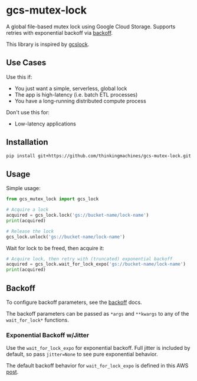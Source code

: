 # gcs-mutex-lock

A global file-based mutex lock using Google Cloud Storage. Supports retries with exponential backoff via [backoff](https://github.com/litl/backoff).

This library is inspired by [gcslock](https://github.com/marcacohen/gcslock).

## Use Cases

Use this if:

- You just want a simple, serverless, global lock
- The app is high-latency (i.e. batch ETL processes)
- You have a long-running distributed compute process

Don't use this for:

- Low-latency applications

## Installation

```bash
pip install git+https://github.com/thinkingmachines/gcs-mutex-lock.git
```

## Usage

Simple usage:

```python
from gcs_mutex_lock import gcs_lock

# Acquire a lock
acquired = gcs_lock.lock('gs://bucket-name/lock-name')
print(acquired)

# Release the lock
gcs_lock.unlock('gs://bucket-name/lock-name')
```

Wait for lock to be freed, then acquire it:

```python
# Acquire lock, then retry with (truncated) exponential backoff
acquired = gcs_lock.wait_for_lock_expo('gs://bucket-name/lock-name')
print(acquired)
```

## Backoff

To configure backoff parameters, see the [backoff](https://github.com/litl/backoff) docs.

The backoff parameters can be passed as `*args` and `**kwargs` to any of the `wait_for_lock*` functions.

### Exponential Backoff w/Jitter

Use the `wait_for_lock_expo` for exponential backoff. Full jitter is included by default, so pass `jitter=None` to see pure exponential behavior.

The default backoff behavior for `wait_for_lock_expo` is defined in this AWS [post](https://aws.amazon.com/blogs/architecture/exponential-backoff-and-jitter/).
